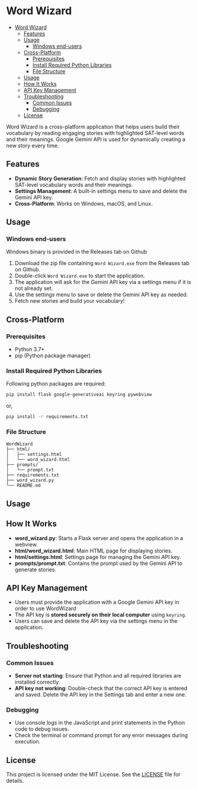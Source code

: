 # Word Wizard


<!-- @import "[TOC]" {cmd="toc" depthFrom=1 depthTo=6 orderedList=false} -->

<!-- code_chunk_output -->

- [Word Wizard](#word-wizard)
  - [Features](#features)
  - [Usage](#usage)
    - [Windows end-users](#windows-end-users)
  - [Cross-Platform](#cross-platform)
    - [Prerequisites](#prerequisites)
    - [Install Required Python Libraries](#install-required-python-libraries)
    - [File Structure](#file-structure)
  - [Usage](#usage-1)
  - [How It Works](#how-it-works)
  - [API Key Management](#api-key-management)
  - [Troubleshooting](#troubleshooting)
    - [Common Issues](#common-issues)
    - [Debugging](#debugging)
  - [License](#license)

<!-- /code_chunk_output -->


Word Wizard is a cross-platform application that helps users build their vocabulary by reading engaging stories with highlighted SAT-level words and their meanings.
Google Gemini API is used for dynamically creating a new story every time.

## Features

- **Dynamic Story Generation**: Fetch and display stories with highlighted SAT-level vocabulary words and their meanings.
- **Settings Management**: A built-in settings menu to save and delete the Gemini API key.
- **Cross-Platform**: Works on Windows, macOS, and Linux.

## Usage 

### Windows end-users

Windows binary is provided in the Releases tab on Github

1. Download the zip file containing `Word Wizard.exe` from the Releases tab on Github.
2. Double-click `Word Wizard.exe` to start the application.
3. The application will ask for the Gemini API key via a settings menu if it is not already set.
4. Use the settings menu to save or delete the Gemini API key as needed.
5. Fetch new stories and build your vocabulary!

## Cross-Platform

### Prerequisites

- Python 3.7+
- pip (Python package manager)

### Install Required Python Libraries

Following python packages are required:

```bash
pip install flask google-generativeai keyring pywebview
```

or,

```bash
pip install -r requirements.txt
```

### File Structure

```
WordWizard
├── html/
│   ├── settings.html
│   └── word_wizard.html
├── prompts/
│   └── prompt.txt
├── requirements.txt
├── word_wizard.py
└── README.md
```

## Usage

## How It Works

- **word_wizard.py**: Starts a Flask server and opens the application in a webview.
- **html/word_wizard.html**: Main HTML page for displaying stories.
- **html/settings.html**: Settings page for managing the Gemini API key.
- **prompts/prompt.txt**: Contains the prompt used by the Gemini API to generate stories.

## API Key Management

- Users must provide the application with a Google Gemini API key in order to use WordWizard
- The API key is **stored securely on their local computer** using `keyring`.
- Users can save and delete the API key via the settings menu in the application.

## Troubleshooting

### Common Issues

- **Server not starting**: Ensure that Python and all required libraries are installed correctly.
- **API key not working**: Double-check that the correct API key is entered and saved. Delete the API key in the Settings tab and enter a new one.

### Debugging

- Use console logs in the JavaScript and print statements in the Python code to debug issues.
- Check the terminal or command prompt for any error messages during execution.

## License

This project is licensed under the MIT License. See the [LICENSE](LICENSE) file for details.

